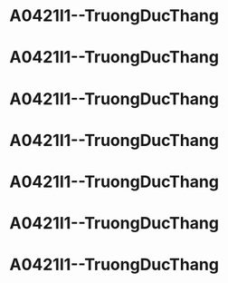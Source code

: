 # A0421I1--TruongDucThang
# A0421I1--TruongDucThang
# A0421I1--TruongDucThang
# A0421I1--TruongDucThang
# A0421I1--TruongDucThang
# A0421I1--TruongDucThang
# A0421I1--TruongDucThang
